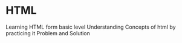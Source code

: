 # HTML
Learning HTML form basic level 
Understanding Concepts of html by practicing it 
Problem and Solution
